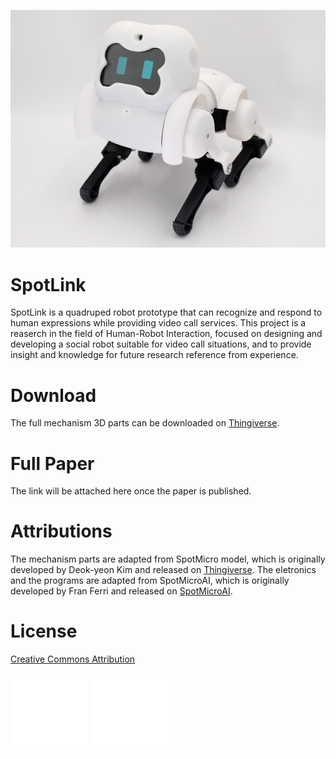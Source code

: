 ![Entity.png](images/Entity.png)

# SpotLink

SpotLink is a quadruped robot prototype that can recognize and respond to human expressions while providing video call services. This project is a reaserch in the field of Human-Robot Interaction, focused on designing and developing a social robot suitable for video call situations, and to provide insight and knowledge for future research reference from experience.

# Download

The full mechanism 3D parts can be downloaded on [Thingiverse](https://www.thingiverse.com/thing:6167898).

# Full Paper

The link will be attached here once the paper is published.

# Attributions

The mechanism parts are adapted from SpotMicro model, which is originally developed by Deok-yeon Kim and released on [Thingiverse](https://www.thingiverse.com/thing:3445283).
The eletronics and the programs are adapted from SpotMicroAI, which is originally developed by Fran Ferri and released on [SpotMicroAI](https://spotmicroai.readthedocs.io/en/latest/).

# License

[Creative Commons Attribution](https://creativecommons.org/licenses/by/3.0/)

![cc_icon_white_x2.png](images/cc_icon_white_x2.png)  ![attribution_icon_white_x2.png](images/attribution_icon_white_x2.png)
